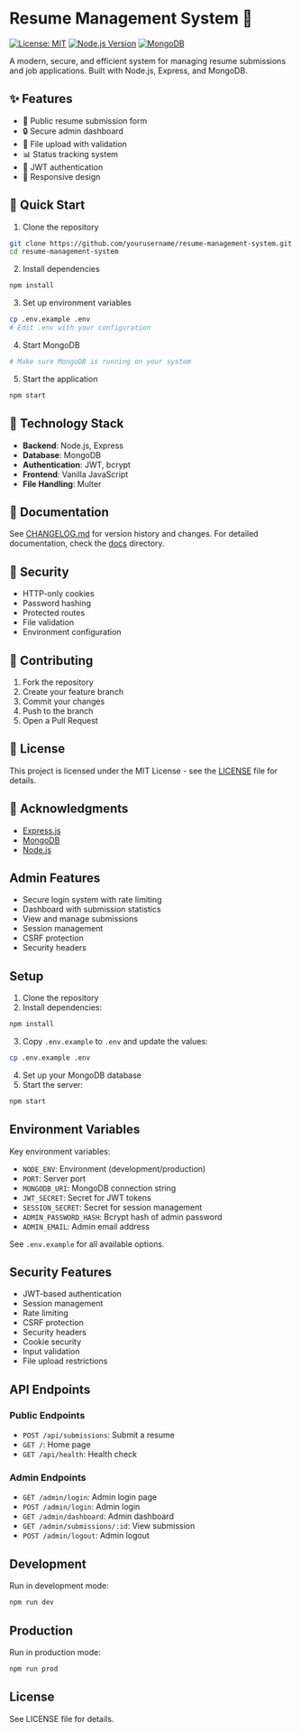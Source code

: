 # Resume Management System 📄

[![License: MIT](https://img.shields.io/badge/License-MIT-yellow.svg)](https://opensource.org/licenses/MIT)
[![Node.js Version](https://img.shields.io/badge/node-%3E%3D14-brightgreen)](https://nodejs.org)
[![MongoDB](https://img.shields.io/badge/MongoDB-%3E%3D4.4-green)](https://www.mongodb.com/)

A modern, secure, and efficient system for managing resume submissions and job applications. Built with Node.js, Express, and MongoDB.

## ✨ Features

- 📝 Public resume submission form
- 🔒 Secure admin dashboard
- 📁 File upload with validation
- 📊 Status tracking system
- 🔐 JWT authentication
- 📱 Responsive design

## 🚀 Quick Start

1. Clone the repository
```bash
git clone https://github.com/yourusername/resume-management-system.git
cd resume-management-system
```

2. Install dependencies
```bash
npm install
```

3. Set up environment variables
```bash
cp .env.example .env
# Edit .env with your configuration
```

4. Start MongoDB
```bash
# Make sure MongoDB is running on your system
```

5. Start the application
```bash
npm start
```

## 🔧 Technology Stack

- **Backend**: Node.js, Express
- **Database**: MongoDB
- **Authentication**: JWT, bcrypt
- **Frontend**: Vanilla JavaScript
- **File Handling**: Multer

## 📖 Documentation

See [CHANGELOG.md](CHANGELOG.md) for version history and changes.
For detailed documentation, check the [docs](docs/) directory.

## 🔐 Security

- HTTP-only cookies
- Password hashing
- Protected routes
- File validation
- Environment configuration

## 🤝 Contributing

1. Fork the repository
2. Create your feature branch
3. Commit your changes
4. Push to the branch
5. Open a Pull Request

## 📝 License

This project is licensed under the MIT License - see the [LICENSE](LICENSE) file for details.

## 🙏 Acknowledgments

- [Express.js](https://expressjs.com/)
- [MongoDB](https://www.mongodb.com/)
- [Node.js](https://nodejs.org/) 

## Admin Features

- Secure login system with rate limiting
- Dashboard with submission statistics
- View and manage submissions
- Session management
- CSRF protection
- Security headers

## Setup

1. Clone the repository
2. Install dependencies:
```bash
npm install
```
3. Copy `.env.example` to `.env` and update the values:
```bash
cp .env.example .env
```
4. Set up your MongoDB database
5. Start the server:
```bash
npm start
```

## Environment Variables

Key environment variables:

- `NODE_ENV`: Environment (development/production)
- `PORT`: Server port
- `MONGODB_URI`: MongoDB connection string
- `JWT_SECRET`: Secret for JWT tokens
- `SESSION_SECRET`: Secret for session management
- `ADMIN_PASSWORD_HASH`: Bcrypt hash of admin password
- `ADMIN_EMAIL`: Admin email address

See `.env.example` for all available options.

## Security Features

- JWT-based authentication
- Session management
- Rate limiting
- CSRF protection
- Security headers
- Cookie security
- Input validation
- File upload restrictions

## API Endpoints

### Public Endpoints
- `POST /api/submissions`: Submit a resume
- `GET /`: Home page
- `GET /api/health`: Health check

### Admin Endpoints
- `GET /admin/login`: Admin login page
- `POST /admin/login`: Admin login
- `GET /admin/dashboard`: Admin dashboard
- `GET /admin/submissions/:id`: View submission
- `POST /admin/logout`: Admin logout

## Development

Run in development mode:
```bash
npm run dev
```

## Production

Run in production mode:
```bash
npm run prod
```

## License

See LICENSE file for details.